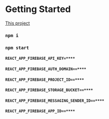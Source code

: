 # Getting Started

[This project](app-add-users.vercel.app)

### `npm i`

### `npm start`

#### `REACT_APP_FIREBASE_API_KEY=****`

#### `REACT_APP_FIREBASE_AUTH_DOMAIN==****`

#### `REACT_APP_FIREBASE_PROJECT_ID==****`

#### `REACT_APP_FIREBASE_STORAGE_BUCKET==****`

#### `REACT_APP_FIREBASE_MESSAGING_SENDER_ID==****`

#### `REACT_APP_FIREBASE_APP_ID==****`
